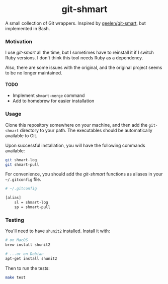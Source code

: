 <h1 align="center">git-shmart</h1>

A small collection of Git wrappers. Inspired by [geelen/git-smart][0], but
implemented in Bash.

### Motivation

I use _git-smart_ all the time, but I sometimes have to reinstall it if I switch
Ruby versions. I don't think this tool needs Ruby as a dependency.

Also, there are some issues with the original, and the original project seems to
be no longer maintained.

#### TODO

- Implement `shmart-merge` command
- Add to homebrew for easier installation

### Usage

Clone this repository somewhere on your machine, and then add the `git-shmart`
directory to your path. The executables should be automatically available to
Git.

Upon successful installation, you will have the following commands available:

```sh
git shmart-log
git shmart-pull
```

For convenience, you should add the _git-shmart_ functions as aliases in your
`~/.gitconfig` file.

```sh
# ~/.gitconfig

[alias]
	sl = shmart-log
	sp = shmart-pull
```

### Testing

You'll need to have `shunit2` installed. Install it with:

```sh
# on MacOS
brew install shunit2

# ...or on Debian
apt-get install shunit2
```

Then to run the tests:

```sh
make test
```

[0]: https://github.com/geelen/git-smart
